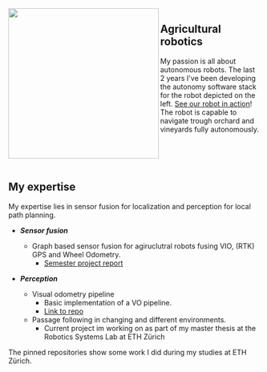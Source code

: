 <img src="https://user-images.githubusercontent.com/43472532/200576007-1a5b3136-4ffe-435f-9f06-f7ca2d865dfa.jpg" width="300" align="left">

## Agricultural robotics

My passion is all about autonomous robots. The last 2 years I've been developing the autonomy software stack for the robot depicted on the left. 
[See our robot in action](https://www.youtube.com/watch?v=QVbg3PDAPEI&t=23s)! The robot is capable to navigate trough orchard and vineyards fully autonomously.

<br/>
<br/>
<br/>

## My expertise 

My expertise lies in sensor fusion for localization and perception for local path planning.

  - ***Sensor fusion***
    - Graph based sensor fusion for agiruclutral robots fusing VIO, (RTK) GPS and Wheel Odometry.
      -  [Semester project report](https://github.com/lipascal123/lipascal123/files/9961735/Graph_Based_State_Estimation_for_Agricutlural_Robots.pdf)

  - ***Perception***
    - Visual odometry pipeline 
      - Basic implementation of a VO pipeline.
      - [Link to repo](https://github.com/lipascal123/vamr-mini-project) 
    - Passage following in changing and different environments.
      - Current project im working on as part of my master thesis at the Robotics Systems Lab at ETH Zürich 
    
 
 The pinned repositories show some work I did during my studies at ETH Zürich.
 
